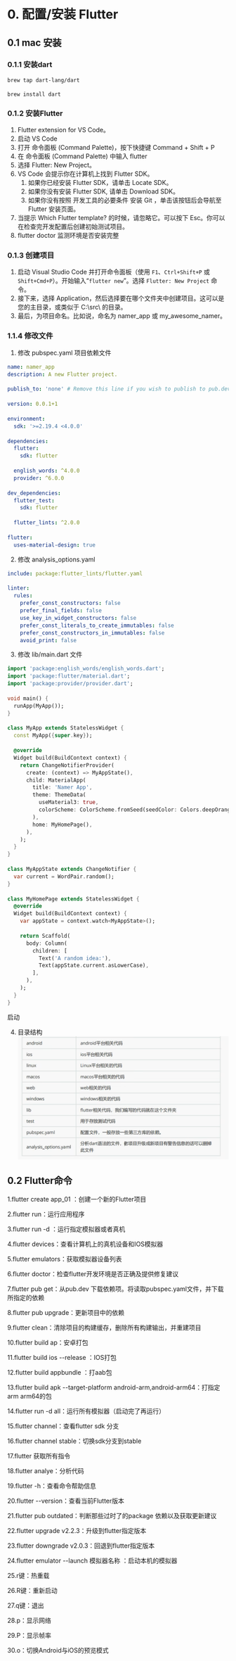 # 0. 配置/安装 Flutter

## 0.1 mac 安装

### 0.1.1 安装dart

```
brew tap dart-lang/dart

brew install dart
```

### 0.1.2 安装Flutter

1. Flutter extension for VS Code。
2. 启动 VS Code
3. 打开 命令面板 (Command Palette)，按下快捷键 Command + Shift + P
4. 在 命令面板 (Command Palette) 中输入 flutter
5. 选择 Flutter: New Project。
6. VS Code 会提示你在计算机上找到 Flutter SDK。
    1. 如果你已经安装 Flutter SDK，请单击 Locate SDK。
    2. 如果你没有安装 Flutter SDK, 请单击 Download SDK。
    3. 如果你没有按照 开发工具的必要条件 安装 Git ，单击该按钮后会导航至 Flutter 安装页面。
7. 当提示 Which Flutter template? 的时候，请忽略它。可以按下 Esc。你可以在检查完开发配置后创建初始测试项目。
8. flutter doctor 监测环境是否安装完整

### 0.1.3 创建项目

1. 启动 Visual Studio Code 并打开命令面板（使用 `F1`、`Ctrl+Shift+P` 或 `Shift+Cmd+P`）。开始输入“`flutter new`”。选择 `Flutter: New Project` 命令。
2. 接下来，选择 Application，然后选择要在哪个文件夹中创建项目。这可以是您的主目录，或类似于 C:\src\ 的目录。
3. 最后，为项目命名。比如说，命名为 namer_app 或 my_awesome_namer。

### 1.1.4 修改文件

1. 修改 pubspec.yaml 项目依赖文件
```yaml
name: namer_app
description: A new Flutter project.

publish_to: 'none' # Remove this line if you wish to publish to pub.dev

version: 0.0.1+1

environment:
  sdk: '>=2.19.4 <4.0.0'

dependencies:
  flutter:
    sdk: flutter

  english_words: ^4.0.0
  provider: ^6.0.0

dev_dependencies:
  flutter_test:
    sdk: flutter

  flutter_lints: ^2.0.0

flutter:
  uses-material-design: true
```

2. 修改 analysis_options.yaml
```yaml
include: package:flutter_lints/flutter.yaml

linter:
  rules:
    prefer_const_constructors: false
    prefer_final_fields: false
    use_key_in_widget_constructors: false
    prefer_const_literals_to_create_immutables: false
    prefer_const_constructors_in_immutables: false
    avoid_print: false
```

3. 修改 lib/main.dart 文件
```dart
import 'package:english_words/english_words.dart';
import 'package:flutter/material.dart';
import 'package:provider/provider.dart';

void main() {
  runApp(MyApp());
}

class MyApp extends StatelessWidget {
  const MyApp({super.key});

  @override
  Widget build(BuildContext context) {
    return ChangeNotifierProvider(
      create: (context) => MyAppState(),
      child: MaterialApp(
        title: 'Namer App',
        theme: ThemeData(
          useMaterial3: true,
          colorScheme: ColorScheme.fromSeed(seedColor: Colors.deepOrange),
        ),
        home: MyHomePage(),
      ),
    );
  }
}

class MyAppState extends ChangeNotifier {
  var current = WordPair.random();
}

class MyHomePage extends StatelessWidget {
  @override
  Widget build(BuildContext context) {
    var appState = context.watch<MyAppState>();

    return Scaffold(
      body: Column(
        children: [
          Text('A random idea:'),
          Text(appState.current.asLowerCase),
        ],
      ),
    );
  }
}
```

启动

4. 目录结构
![目录结构](./img/1.pz_menu.png)

## 0.2 Flutter命令

1.flutter create app_01 ：创建一个新的Flutter项目

2.flutter run：运行应用程序

3.flutter run -d <deviceId>：运行指定模拟器或者真机

4.flutter devices：查看计算机上的真机设备和IOS模拟器

5.flutter emulators：获取模拟器设备列表

6.flutter doctor：检查flutter开发环境是否正确及提供修复建议

7.flutter pub get：从pub.dev 下载依赖项。将读取pubspec.yaml文件，并下载所指定的依赖

8.flutter pub upgrade：更新项目中的依赖

9.flutter clean：清除项目的构建缓存，删除所有构建输出，并重建项目

10.flutter build ap：安卓打包

11.flutter build ios --release ：IOS打包

12.flutter build appbundle ：打aab包

13.flutter build apk --target-platform android-arm,android-arm64：打指定 arm arm64的包

14.flutter run -d all：运行所有模拟器（启动完了再运行）

15.flutter channel：查看flutter sdk 分支

16.flutter channel stable：切换sdk分支到stable

17.flutter 获取所有指令

18.flutter analye：分析代码

19.flutter -h：查看命令帮助信息

20.flutter --version：查看当前Flutter版本

21.flutter pub outdated：判断那些过时了的package 依赖以及获取更新建议

22.flutter upgrade v2.2.3：升级到flutter指定版本

23.flutter downgrade v2.0.3：回退到flutter指定版本

24.flutter emulator --launch 模拟器名称 ：启动本机的模拟器

25.r键：热重载

26.R键：重新启动

27.q键：退出

28.p：显示网络

29.P：显示帧率

30.o：切换Android与iOS的预览模式

